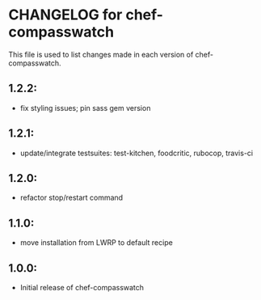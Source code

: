 # CHANGELOG for chef-compasswatch

This file is used to list changes made in each version of chef-compasswatch.

## 1.2.2:

* fix styling issues; pin sass gem version

## 1.2.1:

* update/integrate testsuites: test-kitchen, foodcritic, rubocop, travis-ci

## 1.2.0:

* refactor stop/restart command

## 1.1.0:

* move installation from LWRP to default recipe

## 1.0.0:

* Initial release of chef-compasswatch